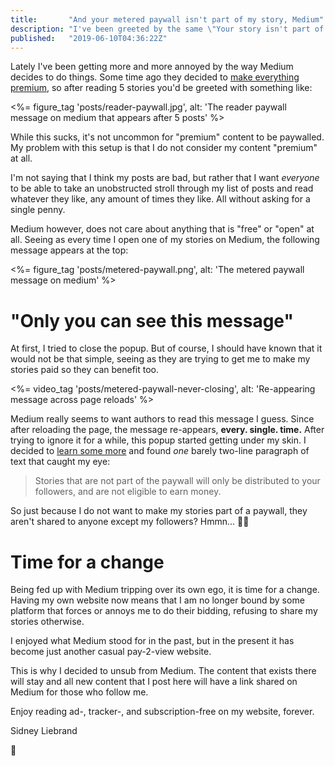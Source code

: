 ```yaml
---
title:       "And your metered paywall isn't part of my story, Medium"
description: "I've been greeted by the same \"Your story isn't part of the metered paywall\" message for a while now, and figured it was time to make a change in the right direction."
published:   "2019-06-10T04:36:22Z"
---
```


Lately I've been getting more and more annoyed by the way Medium decides to do things.
Some time ago they decided to [make everything premium](https://medium.com/membership), so after reading 5 stories you'd be greeted
with something like:

<%= figure_tag 'posts/reader-paywall.jpg', alt: 'The reader paywall message on medium that appears after 5 posts' %>

While this sucks, it's not uncommon for "premium" content to be paywalled. My problem
with this setup is that I do not consider my content "premium" at all.

I'm not saying that I think my posts are bad, but rather that I want _everyone_ to be able to take
an unobstructed stroll through my list of posts and read whatever they like, any amount of times they
like. All without asking for a single penny.

Medium however, does not care about anything that is "free" or "open" at all. Seeing as every time I
open one of my stories on Medium, the following message appears at the top:

<%= figure_tag 'posts/metered-paywall.png', alt: 'The metered paywall message on medium' %>

# "Only you can see this message"

At first, I tried to close the popup. But of course, I should have known that it would not be that simple,
seeing as they are trying to get me to make my stories paid so they can benefit too.

<%= video_tag 'posts/metered-paywall-never-closing', alt: 'Re-appearing message across page reloads' %>

Medium really seems to want authors to read this message I guess. Since after reloading the page, the message re-appears,
**every. single. time.** After trying to ignore it for a while, this popup started getting
under my skin. I decided to [learn some more](https://help.medium.com/hc/en-us/articles/360018834334) and found _one_ barely
two-line paragraph of text that caught my eye:

> Stories that are not part of the paywall will only be distributed to your followers,
> and are not eligible to earn money.

So just because I do not want to make my stories part of a paywall, they aren't shared to anyone except my followers? Hmmn...
:man_facepalming:

# Time for a change

Being fed up with Medium tripping over its own ego, it is time for a change.
Having my own website now means that I am no longer bound by some platform
that forces or annoys me to do their bidding, refusing to share my stories otherwise.

I enjoyed what Medium stood for in the past, but in the present it has become just another casual
pay-2-view website.

This is why I decided to unsub from Medium. The content that exists there will stay and
all new content that I post here will have a link shared on Medium for those who follow me.

Enjoy reading ad-, tracker-, and subscription-free on my website, forever.

Sidney Liebrand

:wave:
